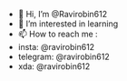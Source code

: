 - 👋 Hi, I’m @Ravirobin612
- 👀 I’m interested in learning
- 📫 How to reach me :
- insta: @ravirobin612
- telegram: @ravirobin612
- xda: @ravirobin612
